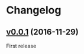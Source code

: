 # Changelog

## [v0.0.1](https://github.com/z-productions/administrate-field-boolean_emoji/tree/v0.0.1) (2016-11-29)
First release
